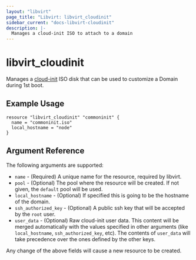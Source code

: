 ```yaml
---
layout: "libvirt"
page_title: "Libvirt: libvirt_cloudinit"
sidebar_current: "docs-libvirt-cloudinit"
description: |-
  Manages a cloud-init ISO to attach to a domain
---
```


# libvirt\_cloudinit

Manages a [cloud-init](http://cloudinit.readthedocs.io/) ISO disk that can be used to customize a Domain during 1st
boot.

## Example Usage

```
resource "libvirt_cloudinit" "commoninit" {
  name = "commoninit.iso"
  local_hostname = "node"
}

```

## Argument Reference

The following arguments are supported:

* `name` - (Required) A unique name for the resource, required by libvirt.
* `pool` - (Optional) The pool where the resource will be created.
  If not given, the `default` pool will be used.
* `local_hostname` - (Optional) If specified this is going to be the hostname of
  the domain.
* `ssh_authorized_key` - (Optional) A public ssh key that will be accepted by
  the `root` user.
* `user_data` - (Optional) Raw cloud-init user data. This content will
  be merged automatically with the values specified in other arguments
  (like `local_hostname`, `ssh_authorized_key`, etc). The contents of
  `user_data` will take precedence over the ones defined by the other keys.

Any change of the above fields will cause a new resource to be created.
